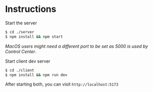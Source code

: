 # Instructions

Start the server

```bash
$ cd ./server
$ npm install && npm start
```

*MacOS users might need a different port to be set as 5000 is used by Control Center*.

Start client dev server

```bash
$ cd ./client
$ npm install && npm run dev
```

After starting both, you can visit `http://localhost:5173`
